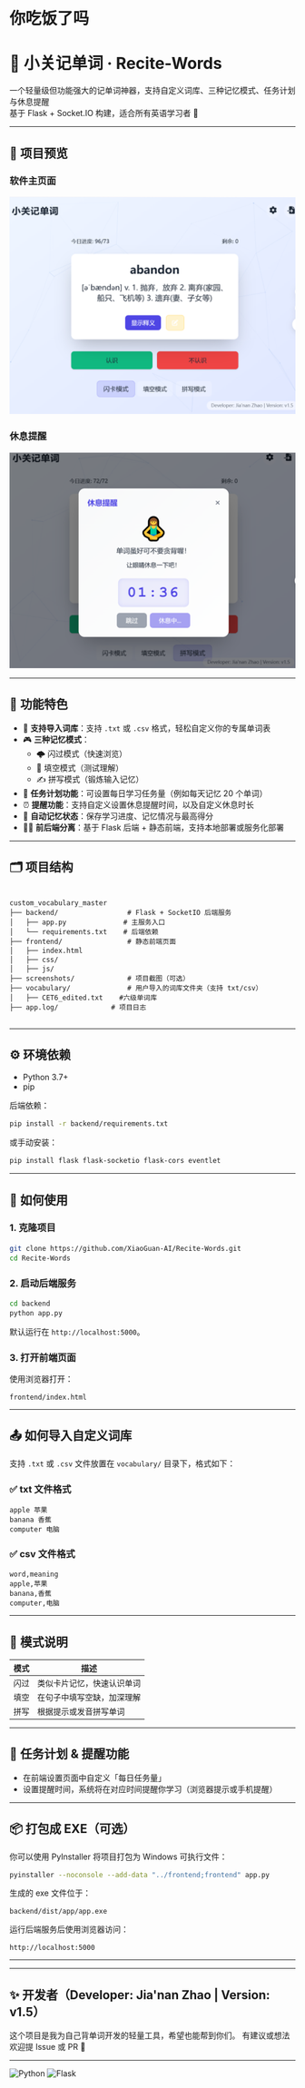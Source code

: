 # 你吃饭了吗
# 🧠 小关记单词 · Recite-Words

一个轻量级但功能强大的记单词神器，支持自定义词库、三种记忆模式、任务计划与休息提醒  
基于 Flask + Socket.IO 构建，适合所有英语学习者 🎯

---

## 📸 项目预览

### 软件主页面
![image](custom_vocabulary_master/screenshots/1.png)

### 休息提醒
![image](custom_vocabulary_master/screenshots/2.png)


---

## 🚀 功能特色

- 📂 **支持导入词库**：支持 `.txt` 或 `.csv` 格式，轻松自定义你的专属单词表
- 🎮 **三种记忆模式**：
  - 🌩️ 闪过模式（快速浏览）
  - 🧩 填空模式（测试理解）
  - ✍️ 拼写模式（锻炼输入记忆）
- 📅 **任务计划功能**：可设置每日学习任务量（例如每天记忆 20 个单词）
- ⏰ **提醒功能**：支持自定义设置休息提醒时间，以及自定义休息时长
- 🧠 **自动记忆状态**：保存学习进度、记忆情况与最高得分
- 🧑‍💻 **前后端分离**：基于 Flask 后端 + 静态前端，支持本地部署或服务化部署

---

## 🗂️ 项目结构

```

custom_vocabulary_master
├── backend/                 # Flask + SocketIO 后端服务
│   ├── app.py              # 主服务入口
│   └── requirements.txt    # 后端依赖
├── frontend/                # 静态前端页面
│   ├── index.html
│   ├── css/
│   ├── js/
├── screenshots/             # 项目截图（可选）
├── vocabulary/              # 用户导入的词库文件夹（支持 txt/csv）
│   ├── CET6_edited.txt    #六级单词库  
├── app.log/             # 项目日志


```

---

## ⚙️ 环境依赖

- Python 3.7+
- pip

后端依赖：
```bash
pip install -r backend/requirements.txt
```

或手动安装：

```bash
pip install flask flask-socketio flask-cors eventlet
```

---

## 🔧 如何使用

### 1. 克隆项目

```bash
git clone https://github.com/XiaoGuan-AI/Recite-Words.git
cd Recite-Words
```

### 2. 启动后端服务

```bash
cd backend
python app.py
```

默认运行在 `http://localhost:5000`。

### 3. 打开前端页面

使用浏览器打开：

```
frontend/index.html
```

---

## 📤 如何导入自定义词库

支持 `.txt` 或 `.csv` 文件放置在 `vocabulary/` 目录下，格式如下：

### ✅ txt 文件格式

```
apple 苹果
banana 香蕉
computer 电脑
```

### ✅ csv 文件格式

```csv
word,meaning
apple,苹果
banana,香蕉
computer,电脑
```

---

## 🧠 模式说明

| 模式 | 描述            |
| -- | ------------- |
| 闪过 | 类似卡片记忆，快速认识单词 |
| 填空 | 在句子中填写空缺，加深理解 |
| 拼写 | 根据提示或发音拼写单词   |

---

## 📅 任务计划 & 提醒功能

* 在前端设置页面中自定义「每日任务量」
* 设置提醒时间，系统将在对应时间提醒你学习（浏览器提示或手机提醒）

---

## 📦 打包成 EXE（可选）

你可以使用 PyInstaller 将项目打包为 Windows 可执行文件：

```bash
pyinstaller --noconsole --add-data "../frontend;frontend" app.py
```

生成的 exe 文件位于：

```
backend/dist/app/app.exe
```

运行后端服务后使用浏览器访问：

```
http://localhost:5000
```

---

---

## ✨ 开发者（Developer: Jia'nan Zhao | Version: v1.5）

这个项目是我为自己背单词开发的轻量工具，希望也能帮到你们。
有建议或想法欢迎提 Issue 或 PR 🙌

---

![Python](https://img.shields.io/badge/python-3.7%2B-blue)
![Flask](https://img.shields.io/badge/framework-Flask-yellow)


```


